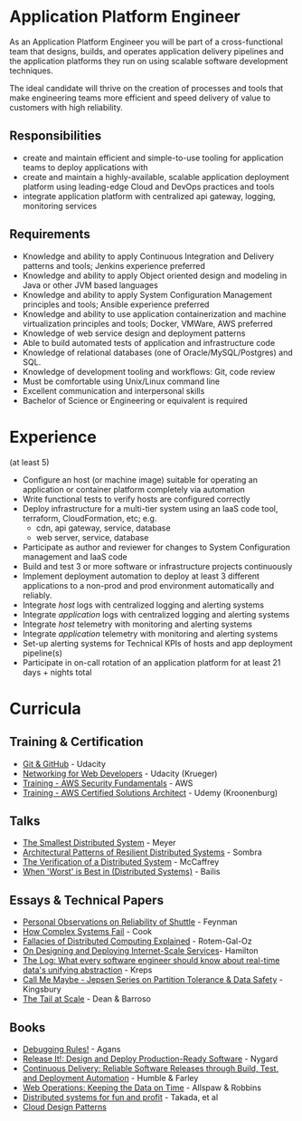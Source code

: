 # Application Platform Engineer #

As an Application Platform Engineer you will be part of a cross-functional team that designs, builds, and operates application delivery pipelines and the application platforms they run on using scalable software development techniques.

The ideal candidate will thrive on the creation of processes and tools that make engineering teams more efficient and speed delivery of value to customers with high reliability.

## Responsibilities ##

* create and maintain efficient and simple-to-use tooling for application teams to deploy applications with
* create and maintain a highly-available, scalable application deployment platform using leading-edge Cloud and DevOps practices and tools
* integrate application platform with centralized api gateway, logging, monitoring services

## Requirements ##

* Knowledge and ability to apply Continuous Integration and Delivery patterns and tools; Jenkins experience preferred
* Knowledge and ability to apply Object oriented design and modeling in Java or other JVM based languages
* Knowledge and ability to apply System Configuration Management principles and tools; Ansible experience preferred
* Knowledge and ability to use application containerization and machine virtualization principles and tools; Docker, VMWare, AWS preferred
* Knowledge of web service design and deployment patterns
* Able to build automated tests of application and infrastructure code
* Knowledge of relational databases (one of Oracle/MySQL/Postgres) and SQL.
* Knowledge of development tooling and workflows: Git, code review
* Must be comfortable using Unix/Linux command line
* Excellent communication and interpersonal skills
* Bachelor of Science or Engineering or equivalent is required

# Experience #

(at least 5)

* Configure an host (or machine image) suitable for operating an application or container platform completely via automation
* Write functional tests to verify hosts are configured correctly
* Deploy infrastructure for a multi-tier system using an IaaS code tool, terraform, CloudFormation, etc; e.g.
	* cdn, api gateway, service, database
	* web server, service, database
* Participate as author and reviewer for changes to System Configuration management and IaaS code
* Build and test 3 or more software or infrastructure projects continuously
* Implement deployment automation to deploy at least 3 different applications to a non-prod and prod environment automatically and reliably.
* Integrate _host_ logs with centralized logging and alerting systems
* Integrate _application_ logs with centralized logging and alerting systems
* Integrate _host_ telemetry with monitoring and alerting systems
* Integrate _application_ telemetry with monitoring and alerting systems
* Set-up alerting systems for Technical KPIs of hosts and app deployment pipeline(s)
* Participate in on-call rotation of an application platform for at least 21 days + nights total

# Curricula #

## Training & Certification ##

* [Git & GitHub](https://www.udacity.com/course/how-to-use-git-and-github--ud775) - Udacity
* [Networking for Web Developers](https://www.udacity.com/course/networking-for-web-developers--ud256) - Udacity (Krueger)
* [Training - AWS Security Fundamentals](https://aws.amazon.com/training/course-descriptions/security-fundamentals/) - AWS
* [Training - AWS Certified Solutions Architect](https://www.udemy.com/aws-certified-solutions-architect-associate/#/curriculum) - Udemy (Kroonenburg)

## Talks ##

* [The Smallest Distributed System](https://www.youtube.com/watch?v=ZFBvvUlqQ6w) - Meyer
* [Architectural Patterns of Resilient Distributed Systems](https://www.youtube.com/watch?v=ohvPnJYUW1E) - Sombra
* [The Verification of a Distributed System](https://www.youtube.com/watch?v=kDh5BrqiGhI) - McCaffrey
* [When 'Worst' is Best in (Distributed Systems)](https://www.youtube.com/watch?v=ZGIAypUUwoQ) - Bailis

## Essays & Technical Papers ##

* [Personal Observations on Reliability of Shuttle](https://history.nasa.gov/rogersrep/v2appf.htm) - Feynman
* [How Complex Systems Fail](http://web.mit.edu/2.75/resources/random/How%20Complex%20Systems%20Fail.pdf) - Cook
* [Fallacies of Distributed Computing Explained](https://pages.cs.wisc.edu/~zuyu/files/fallacies.pdf) - Rotem-Gal-Oz
* [On Designing and Deploying Internet-Scale Services](http://mvdirona.com/jrh/talksAndPapers/JamesRH_Lisa.pdf)- Hamilton
* [The Log: What every software engineer should know about real-time data's unifying abstraction](https://engineering.linkedin.com/distributed-systems/log-what-every-software-engineer-should-know-about-real-time-datas-unifying) - Kreps
* [Call Me Maybe - Jepsen Series on Partition Tolerance & Data Safety](https://aphyr.com/posts/281-jepsen-on-the-perils-of-network-partitions) - Kingsbury
* [The Tail at Scale](http://www.cs.duke.edu/courses/cps296.4/fall13/838-CloudPapers/dean_longtail.pdf) - Dean & Barroso

## Books ##

* [Debugging Rules!](https://www.amazon.com/exec/obidos/ASIN/0814474578/debuggingrule-20) - Agans
* [Release It!: Design and Deploy Production-Ready Software](https://www.amazon.com/Release-Production-Ready-Software-Pragmatic-Programmers/dp/0978739213/) - Nygard
* [Continuous Delivery: Reliable Software Releases through Build, Test, and Deployment Automation](https://www.amazon.com/Continuous-Delivery-Deployment-Automation-Addison-Wesley/dp/0321601912/) - Humble & Farley
* [Web Operations: Keeping the Data on Time](https://www.amazon.com/Web-Operations-Keeping-Data-Time/dp/1449377440/) - Allspaw & Robbins
* [Distributed systems for fun and profit](http://book.mixu.net/distsys/) - Takada, et al
* [Cloud Design Patterns](http://en.clouddesignpattern.org/index.php/Main_Page)